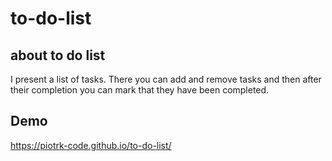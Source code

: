 # to-do-list

## about to do list

I present a list of tasks. 
There you can add and remove tasks and then after their completion you can mark that they have been completed.

## Demo

https://piotrk-code.github.io/to-do-list/
